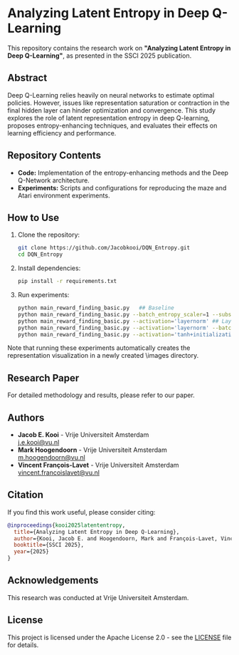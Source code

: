 # Analyzing Latent Entropy in Deep Q-Learning

This repository contains the research work on **"Analyzing Latent Entropy in Deep Q-Learning"**, as presented in the SSCI 2025 publication.

## Abstract

Deep Q-Learning relies heavily on neural networks to estimate optimal policies. However, issues like representation saturation or contraction in the final hidden layer can hinder optimization and convergence. This study explores the role of latent representation entropy in deep Q-learning, proposes entropy-enhancing techniques, and evaluates their effects on learning efficiency and performance.


## Repository Contents

- **Code:** Implementation of the entropy-enhancing methods and the Deep Q-Network architecture.
- **Experiments:** Scripts and configurations for reproducing the maze and Atari environment experiments.

## How to Use

1. Clone the repository:

   ```bash
   git clone https://github.com/Jacobkooi/DQN_Entropy.git
   cd DQN_Entropy
   ```

2. Install dependencies:

   ```bash
   pip install -r requirements.txt
   ```

3. Run experiments:

   ```bash
   python main_reward_finding_basic.py   ## Baseline
   python main_reward_finding_basic.py --batch_entropy_scaler=1 --subsequent=1 ## Pair-wise distance maximization
   python main_reward_finding_basic.py --activation='layernorm' ## Layer normalization
   python main_reward_finding_basic.py --activation='layernorm' --batch_entropy_scaler=1 --subsequent=1 ## Layer normalization + Pair-wise distance maximization
   python main_reward_finding_basic.py --activation='tanh+initialization' ## Tanh activation + Xavier initialization (gain 5)
   ```
   
Note that running these experiments automatically creates the representation visualization in a newly created \images directory.

## Research Paper

For detailed methodology and results, please refer to our paper.

## Authors

- **Jacob E. Kooi** - Vrije Universiteit Amsterdam  
  [j.e.kooi@vu.nl](mailto:j.e.kooi@vu.nl)
- **Mark Hoogendoorn** - Vrije Universiteit Amsterdam  
  [m.hoogendoorn@vu.nl](mailto:m.hoogendoorn@vu.nl)
- **Vincent François-Lavet** - Vrije Universiteit Amsterdam  
  [vincent.francoislavet@vu.nl](mailto:vincent.francoislavet@vu.nl)

## Citation

If you find this work useful, please consider citing:

```bibtex
@inproceedings{kooi2025latententropy,
  title={Analyzing Latent Entropy in Deep Q-Learning},
  author={Kooi, Jacob E. and Hoogendoorn, Mark and François-Lavet, Vincent},
  booktitle={SSCI 2025},
  year={2025}
}
```

## Acknowledgements

This research was conducted at Vrije Universiteit Amsterdam.

## License

This project is licensed under the Apache License 2.0 - see the [LICENSE](LICENSE) file for details.
```